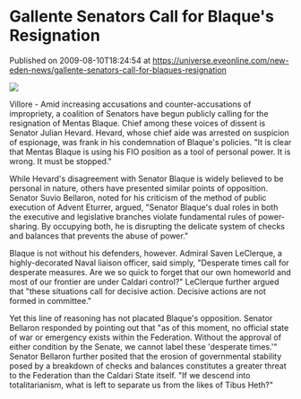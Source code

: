 # Gallente Senators Call for Blaque's Resignation
Published on 2009-08-10T18:24:54 at https://universe.eveonline.com/new-eden-news/gallente-senators-call-for-blaques-resignation

![](http://www.eve-mercury.net/images/mercurybanner.png)  
  
Villore - Amid increasing accusations and counter-accusations of impropriety, a coalition of Senators have begun publicly calling for the resignation of Mentas Blaque. Chief among these voices of dissent is Senator Julian Hevard.  Hevard, whose chief aide was arrested on suspicion of espionage, was frank in his condemnation of Blaque's policies. "It is clear that Mentas Blaque is using his FIO position as a tool of personal power. It is wrong. It must be stopped."

While Hevard's disagreement with Senator Blaque is widely believed to be personal in nature, others have presented similar points of opposition. Senator Suvio Bellaron, noted for his criticism of the method of public execution of Advent Eturrer, argued, "Senator Blaque's dual roles in both the executive and legislative branches violate fundamental rules of power-sharing. By occupying both, he is disrupting the delicate system of checks and balances that prevents the abuse of power."

Blaque is not without his defenders, however. Admiral Saven LeClerque, a highly-decorated Naval liaison officer, said simply, "Desperate times call for desperate measures. Are we so quick to forget that our own homeworld and most of our frontier are under Caldari control?" LeClerque further argued that "these situations call for decisive action. Decisive actions are not formed in committee."

Yet this line of reasoning has not placated Blaque's opposition. Senator Bellaron responded by pointing out that "as of this moment, no official state of war or emergency exists within the Federation. Without the approval of either condition by the Senate, we cannot label these 'desperate times.'" Senator Bellaron further posited that the erosion of governmental stability posed by a breakdown of checks and balances constitutes a greater threat to the Federation than the Caldari State itself. "If we descend into totalitarianism, what is left to separate us from the likes of Tibus Heth?"
